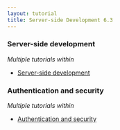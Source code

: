 ```yaml
---
layout: tutorial
title: Server-side Development 6.3
---
```

### Server-side development
<p><i>Multiple tutorials within</i></p>

* <a href="{{site.baseurl}}/tutorials/en/foundation/6.3/server-side-development/">Server-side development</a>

### Authentication and security
<p><i>Multiple tutorials within</i></p>

* <a href="{{site.baseurl}}/tutorials/en/foundation/6.3/authentication-security/" title="Authentication and security">Authentication and security</a>
